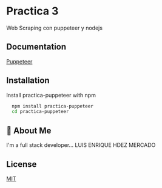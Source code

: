 
# Practica 3

Web Scraping con puppeteer y nodejs


## Documentation

[Puppeteer](https://pptr.dev/)


## Installation

Install practica-puppeteer with npm

```bash
  npm install practica-puppeteer
  cd practica-puppeteer
```
    
## 🚀 About Me
I'm a full stack developer... LUIS ENRIQUE HDEZ MERCADO


## License

[MIT](https://choosealicense.com/licenses/mit/)

